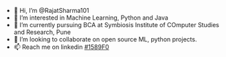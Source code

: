 - 👋 Hi, I’m @RajatSharma101
- 👀 I’m interested in Machine Learning, Python and Java
- 🌱 I’m currently pursuing BCA at Symbiosis Institute of COmputer Studies and Research, Pune
- 💞️ I’m looking to collaborate on open source ML, python projects.
- 📫 Reach me on linkedin [#1589F0](https://www.linkedin.com/in/rajat-sharma-243381193)

<!---
RajatSharma101/RajatSharma101 is a ✨ special ✨ repository because its `README.md` (this file) appears on your GitHub profile.
You can click the Preview link to take a look at your changes.
--->
